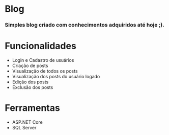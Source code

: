 # Blog
<h3>Simples blog criado com conhecimentos adquiridos até hoje ;).</h3>

# Funcionalidades
<ul>
  <li>Login e Cadastro de usuários</li>
  <li>Criação de posts</li>
  <li>Visualização de todos os posts</li>
  <li>Visualização dos posts do usuário logado</li>
  <li>Edição dos posts</li>
  <li>Exclusão dos posts</li>
</ul>

# Ferramentas
<ul>
  <li>ASP.NET Core</li>
  <li>SQL Server</li>
</ul>

